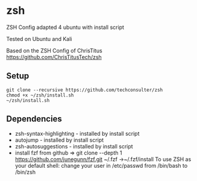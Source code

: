 # zsh
ZSH Config adapted 4 ubuntu with install script

Tested on Ubuntu and Kali

Based on the ZSH Config of ChrisTitus https://github.com/ChrisTitusTech/zsh

## Setup
```
git clone --recursive https://github.com/techconsulter/zsh
chmod +x ~/zsh/install.sh
~/zsh/install.sh
```
## Dependencies 
  - zsh-syntax-highlighting - installed by install script
  - autojump - installed by install script
  - zsh-autosuggestions - installed by install script
  - install fzf from github =>  git clone --depth 1 https://github.com/junegunn/fzf.git ~/.fzf ->~/.fzf/install 
To use ZSH as your default shell: change your user in /etc/passwd from /bin/bash to /bin/zsh
